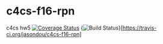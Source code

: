 # c4cs-f16-rpn
c4cs hw5
<a href='https://coveralls.io/github/jasondou/c4cs-f16-rpn?branch=master'><img src='https://coveralls.io/repos/github/jasondou/c4cs-f16-rpn/badge.svg?branch=master' alt='Coverage Status' /></a>
{<img src="https://travis-ci.org/jasondou/c4cs-f16-rpn.svg?branch=master" alt="Build Status" />}[https://travis-ci.org/jasondou/c4cs-f16-rpn]
